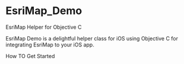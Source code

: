 # EsriMap_Demo
EsriMap Helper for Objective C


EsriMap Demo is a delightful helper class for iOS using Objective C for integrating EsriMap to your iOS app.


How TO Get Started
